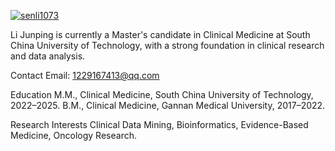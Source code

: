 

[![senli1073](https://img.shields.io/badge/senli1073-github-blue?logo=github)](https://github.com/senli1073)

Li Junping is currently a Master's candidate in Clinical Medicine at South China University of Technology, with a strong foundation in clinical research and data analysis.

Contact
Email: 1229167413@qq.com

Education
M.M., Clinical Medicine, South China University of Technology, 2022–2025.
B.M., Clinical Medicine, Gannan Medical University, 2017–2022.

Research Interests
Clinical Data Mining, Bioinformatics, Evidence-Based Medicine, Oncology Research.


